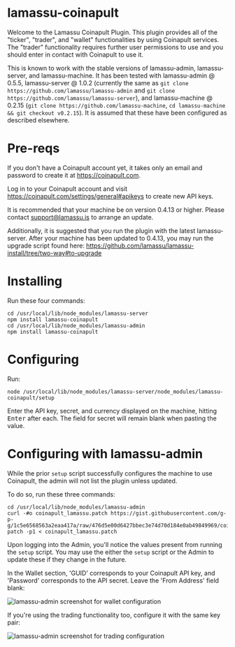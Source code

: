 lamassu-coinapult
=================

Welcome to the Lamassu Coinapult Plugin. This plugin provides all of the "ticker", "trader", and "wallet" functionalities by using Coinapult services. The "trader" functionality requires further user permissions to use and you should enter in contact with Coinapult to use it.

This is known to work with the stable versions of lamassu-admin, lamassu-server, and lamassu-machine. It has been tested with lamassu-admin @ 0.5.5, lamassu-server @ 1.0.2 (currently the same as `git clone https://github.com/lamassu/lamassu-admin` and `git clone https://github.com/lamassu/lamassu-server`), and lamassu-machine @ 0.2.15 (`git clone https://github.com/lamassu-machine`, `cd lamassu-machine && git checkout v0.2.15`). It is assumed that these have been configured as described elsewhere.

Pre-reqs
=========

If you don't have a Coinapult account yet, it takes only an email and password to create it at https://coinapult.com. 

Log in to your Coinapult account and visit https://coinapult.com/settings/general#apikeys to create new API keys.

It is recommended that your machine be on version 0.4.13 or higher. Please contact [support@lamassu.is](mailto:support@lamassu.is) to arrange an update.

Additionally, it is suggested that you run the plugin with the latest lamassu-server. After your machine has been updated to 0.4.13, you may run the upgrade script found here: https://github.com/lamassu/lamassu-install/tree/two-way#to-upgrade

Installing
==========

Run these four commands:

```
cd /usr/local/lib/node_modules/lamassu-server
npm install lamassu-coinapult
cd /usr/local/lib/node_modules/lamassu-admin
npm install lamassu-coinapult
```

Configuring
==========

Run:

```
node /usr/local/lib/node_modules/lamassu-server/node_modules/lamassu-coinapult/setup
```

Enter the API key, secret, and currency displayed on the machine, hitting <kbd>Enter</kbd> after each. The field for secret will remain blank when pasting the value.

Configuring with lamassu-admin
=========================================

While the prior `setup` script successfully configures the machine to use Coinapult, the admin will not list the plugin unless updated.

To do so, run these three commands:

```
cd /usr/local/lib/node_modules/lamassu-admin
curl -#o coinapult_lamassu.patch https://gist.githubusercontent.com/g-p-g/1c5e6568563a2eaa417a/raw/476d5e00d6427bbec3e74d70d184e0ab49849969/coinapult_lamassu.patch
patch -p1 < coinapult_lamassu.patch
```

Upon logging into the Admin, you'll notice the values present from running the `setup` script. You may use the either the `setup` script or the Admin to update these if they change in the future.

In the Wallet section, 'GUID' corresponds to your Coinapult API key, and 'Password' corresponds to the API secret. Leave the 'From Address' field blank:

![lamassu-admin screenshot for wallet configuration](http://i.imgur.com/C1Sa6Js.png "Coinapult wallet in lamassu-admin")

If you're using the trading functionality too, configure it with the same key pair:

![lamassu-admin screenshot for trading configuration](http://i.imgur.com/hvhAndj.png "Coinapult trading in lamassu-admin")

